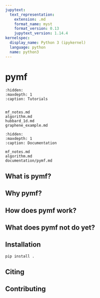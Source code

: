 ```yaml
---
jupytext:
  text_representation:
    extension: .md
    format_name: myst
    format_version: 0.13
    jupytext_version: 1.14.4
kernelspec:
  display_name: Python 3 (ipykernel)
  language: python
  name: python3
---
```


# pymf

```{toctree}
:hidden:
:maxdepth: 1
:caption: Tutorials


mf_notes.md
algorithm.md
hubbard_1d.md
graphene_example.md

```

```{toctree}
:hidden:
:maxdepth: 1
:caption: Documentation

mf_notes.md
algorithm.md
documentation/pymf.md
```

## What is pymf?

## Why pymf?

## How does pymf work?

## What does pymf not do yet?

## Installation

```bash
pip install .
```
## Citing

## Contributing

